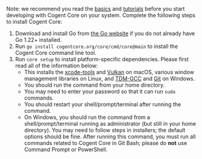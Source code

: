 Note: we recommend you read the [basics](../basics) and [tutorials](../tutorials) before you start developing with Cogent Core on your system. Complete the following steps to install Cogent Core:

1. Download and install Go from [the Go website](https://go.dev/doc/install) if you do not already have Go 1.22+ installed.
2. Run `go install cogentcore.org/core/cmd/core@main` to install the Cogent Core command line tool.
3. Run `core setup` to install platform-specific dependencies. Please first read all of the information below:
    * This installs the [xcode-tools](https://mac.install.guide/commandlinetools/4) and [Vulkan](https://vulkan.lunarg.com/sdk/home) on macOS, various window management libraries on Linux, and [TDM-GCC](https://jmeubank.github.io/tdm-gcc/) and [Git](https://git-scm.com/download/win) on Windows.
    * You should run the command from your home directory.
    * You may need to enter your password so that it can run `sudo` commands.
    * You should restart your shell/prompt/terminal after running the command.
    * On Windows, you should run the command from a shell/prompt/terminal running as administrator (but still in your home directory). You may need to follow steps in installers; the default options should be fine. After running this command, you must run all commands related to Cogent Core in Git Bash; please do **not** use Command Prompt or PowerShell.
